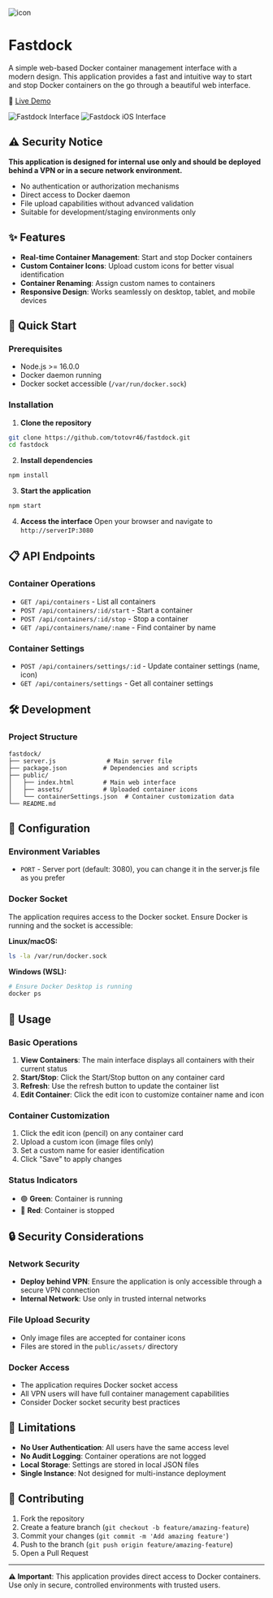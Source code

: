 ![icon](Icon2Nobg.png)
# Fastdock

A simple web-based Docker container management interface with a modern design. This application provides a fast and intuitive way to start and stop Docker containers on the go through a beautiful web interface.

🎯 [Live Demo](https://fastdock.salvatoremusumeci.com)


![Fastdock Interface](fast-demo.png)
![Fastdock iOS Interface](iphone.png)

## ⚠️ Security Notice

**This application is designed for internal use only and should be deployed behind a VPN or in a secure network environment.**

- No authentication or authorization mechanisms
- Direct access to Docker daemon
- File upload capabilities without advanced validation
- Suitable for development/staging environments only

## ✨ Features

- **Real-time Container Management**: Start and stop Docker containers
- **Custom Container Icons**: Upload custom icons for better visual identification
- **Container Renaming**: Assign custom names to containers
- **Responsive Design**: Works seamlessly on desktop, tablet, and mobile devices

## 🚀 Quick Start

### Prerequisites

- Node.js >= 16.0.0
- Docker daemon running
- Docker socket accessible (`/var/run/docker.sock`)

### Installation

1. **Clone the repository**
```bash
git clone https://github.com/totovr46/fastdock.git
cd fastdock
```

2. **Install dependencies**
```bash
npm install
```

3. **Start the application**
```bash
npm start
```

4. **Access the interface**
Open your browser and navigate to `http://serverIP:3080`

## 📋 API Endpoints

### Container Operations
- `GET /api/containers` - List all containers
- `POST /api/containers/:id/start` - Start a container
- `POST /api/containers/:id/stop` - Stop a container
- `GET /api/containers/name/:name` - Find container by name

### Container Settings
- `POST /api/containers/settings/:id` - Update container settings (name, icon)
- `GET /api/containers/settings` - Get all container settings

## 🛠️ Development


### Project Structure
```
fastdock/
├── server.js              # Main server file
├── package.json          # Dependencies and scripts
├── public/
│   ├── index.html        # Main web interface
│   ├── assets/           # Uploaded container icons
│   └── containerSettings.json  # Container customization data
└── README.md
```

## 🔧 Configuration

### Environment Variables
- `PORT` - Server port (default: 3080), you can change it in the server.js file as you prefer

### Docker Socket
The application requires access to the Docker socket. Ensure Docker is running and the socket is accessible:

**Linux/macOS:**
```bash
ls -la /var/run/docker.sock
```

**Windows (WSL):**
```bash
# Ensure Docker Desktop is running
docker ps
```

## 🚦 Usage

### Basic Operations
1. **View Containers**: The main interface displays all containers with their current status
2. **Start/Stop**: Click the Start/Stop button on any container card
3. **Refresh**: Use the refresh button to update the container list
4. **Edit Container**: Click the edit icon to customize container name and icon

### Container Customization
1. Click the edit icon (pencil) on any container card
2. Upload a custom icon (image files only)
3. Set a custom name for easier identification
4. Click "Save" to apply changes

### Status Indicators
- 🟢 **Green**: Container is running
- 🔴 **Red**: Container is stopped

## 🔒 Security Considerations

### Network Security
- **Deploy behind VPN**: Ensure the application is only accessible through a secure VPN connection
- **Internal Network**: Use only in trusted internal networks

### File Upload Security
- Only image files are accepted for container icons
- Files are stored in the `public/assets/` directory

### Docker Access
- The application requires Docker socket access
- All VPN users will have full container management capabilities
- Consider Docker socket security best practices

## 🚨 Limitations

- **No User Authentication**: All users have the same access level
- **No Audit Logging**: Container operations are not logged
- **Local Storage**: Settings are stored in local JSON files
- **Single Instance**: Not designed for multi-instance deployment


## 🤝 Contributing

1. Fork the repository
2. Create a feature branch (`git checkout -b feature/amazing-feature`)
3. Commit your changes (`git commit -m 'Add amazing feature'`)
4. Push to the branch (`git push origin feature/amazing-feature`)
5. Open a Pull Request

---

**⚠️ Important**: This application provides direct access to Docker containers. Use only in secure, controlled environments with trusted users.
